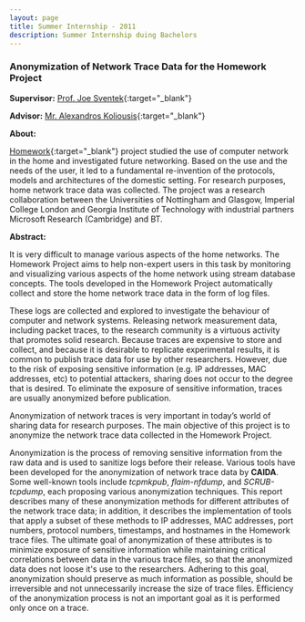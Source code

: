```yaml
---
layout: page
title: Summer Internship - 2011
description: Summer Internship duing Bachelors
---
```


### Anonymization of Network Trace Data for the Homework Project

**Supervisor:** [Prof. Joe Sventek](https://cs.uoregon.edu/profile/jsventek){:target="_blank"}

**Advisor:** [Mr. Alexandros Koliousis](http://www.doc.ic.ac.uk/~akolious/){:target="_blank"}

**About:**

[Homework](http://homenetworks.ac.uk/){:target="_blank"} project studied the use of computer network in the home and investigated future networking.
Based on the use and the needs of the user, it led to a fundamental re-invention of the protocols, models and architectures of the domestic setting.
For research purposes, home network trace data was collected.
The project was a research collaboration between the Universities of Nottingham and Glasgow, Imperial College London and Georgia Institute of Technology with industrial partners Microsoft Research (Cambridge) and BT.

**Abstract:**

It is very difficult to manage various aspects of the home networks.
The Homework Project aims to help non-expert users in this task by monitoring and visualizing various aspects of the home network using stream database concepts.
The tools developed in the Homework Project automatically collect and store the home network trace data in the form of log files.

These logs are collected and explored to investigate the behaviour of computer and network systems.
Releasing network measurement data, including packet traces, to the research community is a virtuous activity that promotes solid research.
Because traces are expensive to store and collect, and because it is desirable to replicate experimental results, it is common to publish trace data for use by other researchers.
However, due to the risk of exposing sensitive information (e.g. IP addresses, MAC addresses, etc) to potential attackers, sharing does not occur to the degree that is desired.
To eliminate the exposure of sensitive information, traces are usually anonymized before publication.

Anonymization of network traces is very important in today’s world of sharing data for research purposes.
The main objective of this project is to anonymize the network trace data collected in the Homework Project.

Anonymization is the process of removing sensitive information from the raw data and is used to sanitize logs before their release.
Various tools have been developed for the anonymization of network trace data by **CAIDA**.
Some well-known tools include *tcpmkpub*, *flaim-nfdump*, and *SCRUB-tcpdump*, each proposing various anonymization techniques.
This report describes many of these anonymization methods for different attributes of the network trace data; in addition, it describes the implementation of tools that apply a subset of these methods to IP addresses, MAC addresses, port numbers, protocol numbers, timestamps, and hostnames in the Homework trace files.
The ultimate goal of anonymization of these attributes is to minimize exposure of sensitive information while maintaining critical correlations between data in the various trace files, so that the anonymized data does not loose it's use to the researchers.
Adhering to this goal, anonymization should preserve as much information as possible, should be irreversible and not unnecessarily increase the size of trace files.
Efficiency of the anonymization process is not an important goal as it is performed only once on a trace.

